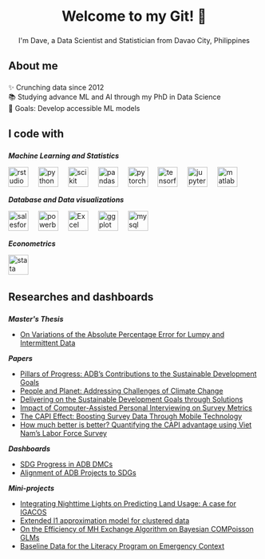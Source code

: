 <h1 align="center">Welcome to my Git! 👋</h1>

###

<p align="center">I'm Dave, a Data Scientist and Statistician from Davao City, Philippines</p>

###

<h2 align="left">About me</h2>

###

<p align="left">✨ Crunching data since 2012<br>📚 Studying advance ML and AI through my PhD in Data Science<br>🎯 Goals: Develop accessible ML models</p>

###

<h2 align="left">I code with</h2>

###
***Machine Learning and Statistics***
<div align="left">
  <img src="https://upload.wikimedia.org/wikipedia/commons/d/d0/RStudio_logo_flat.svg" height="40" alt="rstudio logo"  />
  <img width="12" />
  <img src="https://cdn.jsdelivr.net/gh/devicons/devicon/icons/python/python-original.svg" height="40" alt="python logo"  />
  <img width="12" />
  <img src="https://upload.wikimedia.org/wikipedia/commons/0/05/Scikit_learn_logo_small.svg" height="40" alt="scikit learn logo"  />
  <img width="12" />
  <img src="https://cdn.jsdelivr.net/gh/devicons/devicon/icons/pandas/pandas-original.svg" height="40" alt="pandas logo"  />
  <img width="12" />
  <img src="https://cdn.jsdelivr.net/gh/devicons/devicon/icons/pytorch/pytorch-original.svg" height="40" alt="pytorch logo"  />
  <img width="12" />
  <img src="https://cdn.simpleicons.org/tensorflow/FF6F00" height="40" alt="tensorflow logo"  />
  <img width="12" />
  <img src="https://cdn.jsdelivr.net/gh/devicons/devicon/icons/jupyter/jupyter-original.svg" height="40" alt="jupyter logo"  />
  <img width="12" />
  <img src="https://cdn.jsdelivr.net/gh/devicons/devicon/icons/matlab/matlab-original.svg" height="40" alt="matlab logo"  />
  <img width="12" />
</div>
  
  ***Database and Data visualizations***
  <div align="left">
  <img src="https://www.svgrepo.com/show/354428/tableau-icon.svg" height="40" alt="salesforce logo"  />
  <img width="12" />
  <img src="https://upload.wikimedia.org/wikipedia/commons/c/cf/New_Power_BI_Logo.svg" height="40" alt="powerbi logo"  />
  <img width="12" />
  <img src="https://upload.wikimedia.org/wikipedia/commons/3/34/Microsoft_Office_Excel_%282019%E2%80%93present%29.svg" height="40" alt="Excel logo"  />
  <img width="12" />
  <img src="https://upload.wikimedia.org/wikipedia/commons/d/d2/Ggplot2_hex_logo.svg" height="40" alt="ggplot logo"  />
  <img width="12" />
  <img src="https://cdn.jsdelivr.net/gh/devicons/devicon/icons/mysql/mysql-original.svg" height="40" alt="mysql logo"  />
  <img width="12" />
  </div>
    
  ***Econometrics***
  <div align="left">
  <img src="https://upload.wikimedia.org/wikipedia/commons/5/5c/Stata_Logo.svg" height="40" alt="stata logo"  />
  <img width="12" />
  </div>

###

<h2 align="left">Researches and dashboards</h2>

###
***Master's Thesis***
- [On Variations of the Absolute Percentage Error for Lumpy and Intermittent Data](https://drive.google.com/file/d/1W0wNAkKJ8UP1vaN-8A1zM6IWKGsvCYR_/view?usp=sharing)

***Papers***
- [Pillars of Progress: ADB’s Contributions to the Sustainable Development Goals](https://www.adb.org/multimedia/sdg/)
- [People and Planet: Addressing Challenges of Climate Change](https://bit.ly/3vI6xIE)
- [Delivering on the Sustainable Development Goals through Solutions](https://www.adb.org/sites/default/files/publication/948751/climate-change-poverty-hunger-asia-pacific-sdgs.pdf)
- [Impact of Computer-Assisted Personal Interviewing on Survey Metrics](https://bit.ly/3Xk8BiB)
- [The CAPI Effect: Boosting Survey Data Through Mobile Technology](https://bit.ly/33hLwAB)
- [How much better is better? Quantifying the CAPI advantage using Viet Nam’s Labor Force Survey](https://drive.google.com/file/d/1NlVvmtK-l82u3M8HWYA2z05iSYdS9XhC/view?usp=sharing)

***Dashboards***
- [SDG Progress in ADB DMCs](https://bit.ly/4aTCqNg)  
- [Alignment of ADB Projects to SDGs](https://bit.ly/3Q41rNS)

***Mini-projects***
- [Integrating Nighttime Lights on Predicting Land Usage: A case for IGACOS](https://drive.google.com/file/d/1oIGKkH_uSw4SFCrMeQ8-whU5zS9LZzdL/view?usp=sharing)
- [Extended l1 approximation model for clustered data](https://drive.google.com/file/d/1pr5ArxhyQpB91oB_Jgno57lrp4kz4NXN/view?usp=sharing)
- [On the Efficiency of MH Exchange Algorithm on Bayesian COMPoisson GLMs](https://drive.google.com/file/d/1FJOIYNudH3bNvzH4xwDtnbdOoI5Cfs8D/view?usp=sharing)
- [Baseline Data for the Literacy Program on Emergency Context](https://drive.google.com/file/d/1sreaIpYz9TeB_BqKXMl9sZQZrEDtaycF/view?usp=sharing)

###
